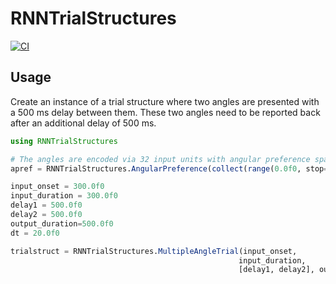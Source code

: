 # RNNTrialStructures
[![CI](https://github.com/grero/RNNTrialStructures.jl/actions/workflows/ci.yml/badge.svg)](https://github.com/grero/RNNTrialStructures.jl/actions/workflows/ci.yml)

## Usage

Create an instance of a trial structure where two angles are presented with a 500 ms delay between them. These two angles need to be reported back after an additional delay of 500 ms.

```julia
using RNNTrialStructures

# The angles are encoded via 32 input units with angular preference spanning the circle
apref = RNNTrialStructures.AngularPreference(collect(range(0.0f0, stop=2.0f0*π, length=32)), 4.1f0, 0.8f0)

input_onset = 300.0f0
input_duration = 300.0f0
delay1 = 500.0f0
delay2 = 500.0f0
output_duration=500.0f0
dt = 20.0f0

trialstruct = RNNTrialStructures.MultipleAngleTrial(input_onset,
                                                   input_duration, 
                                                   [delay1, delay2], output_duration, 2, dt, apref)
```
